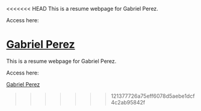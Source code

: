 <<<<<<< HEAD
This is a resume webpage for Gabriel Perez. 

Access here:

[Gabriel Perez](https://gaboperezayala.github.io)
=======
This is a resume webpage for Gabriel Perez. 

Access here:

[Gabriel Perez](https://gaboperezayala.github.io)
>>>>>>> 121377726a75eff6078d5aebe1dcf4c2ab95842f
